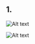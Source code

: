 
## 1.

![Alt text](https://farm5.staticflickr.com/4890/45720483084_605399967e_b.jpg)

![Alt text](https://farm8.staticflickr.com/7857/31504150177_c99fa52b7c_b.jpg)
